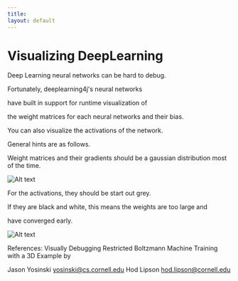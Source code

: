 ```yaml
---
title: 
layout: default
---
```




Visualizing DeepLearning
====================================





Deep Learning neural networks can be hard to debug.

Fortunately, deeplearning4j's neural networks

have built in support for runtime visualization of

the weight matrices for each neural networks and their bias.

You can also visualize the activations of the network.

General hints are as follows. 

Weight matrices and their gradients should be a gaussian distribution most of the time.

![Alt text](../img/weighthist.png)


For the activations, they should be start out grey.

If they are black and white, this means the weights are too large and

have converged early. 

![Alt text](../img/activations.png)

References:
Visually Debugging Restricted Boltzmann Machine Training
with a 3D Example by 

Jason Yosinski yosinski@cs.cornell.edu
Hod Lipson hod.lipson@cornell.edu

